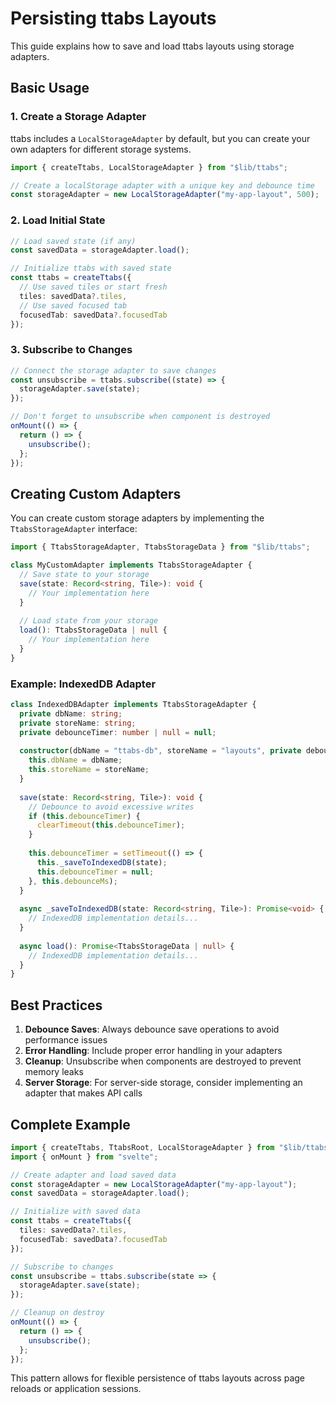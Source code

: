 # Persisting ttabs Layouts

This guide explains how to save and load ttabs layouts using storage adapters.

## Basic Usage

### 1. Create a Storage Adapter

ttabs includes a `LocalStorageAdapter` by default, but you can create your own adapters for different storage systems.

```typescript
import { createTtabs, LocalStorageAdapter } from "$lib/ttabs";

// Create a localStorage adapter with a unique key and debounce time
const storageAdapter = new LocalStorageAdapter("my-app-layout", 500);
```

### 2. Load Initial State

```typescript
// Load saved state (if any)
const savedData = storageAdapter.load();

// Initialize ttabs with saved state
const ttabs = createTtabs({
  // Use saved tiles or start fresh
  tiles: savedData?.tiles,
  // Use saved focused tab
  focusedTab: savedData?.focusedTab
});
```

### 3. Subscribe to Changes

```typescript
// Connect the storage adapter to save changes
const unsubscribe = ttabs.subscribe((state) => {
  storageAdapter.save(state);
});

// Don't forget to unsubscribe when component is destroyed
onMount(() => {
  return () => {
    unsubscribe();
  };
});
```

## Creating Custom Adapters

You can create custom storage adapters by implementing the `TtabsStorageAdapter` interface:

```typescript
import { TtabsStorageAdapter, TtabsStorageData } from "$lib/ttabs";

class MyCustomAdapter implements TtabsStorageAdapter {
  // Save state to your storage
  save(state: Record<string, Tile>): void {
    // Your implementation here
  }
  
  // Load state from your storage
  load(): TtabsStorageData | null {
    // Your implementation here
  }
}
```

### Example: IndexedDB Adapter

```typescript
class IndexedDBAdapter implements TtabsStorageAdapter {
  private dbName: string;
  private storeName: string;
  private debounceTimer: number | null = null;
  
  constructor(dbName = "ttabs-db", storeName = "layouts", private debounceMs = 500) {
    this.dbName = dbName;
    this.storeName = storeName;
  }
  
  save(state: Record<string, Tile>): void {
    // Debounce to avoid excessive writes
    if (this.debounceTimer) {
      clearTimeout(this.debounceTimer);
    }
    
    this.debounceTimer = setTimeout(() => {
      this._saveToIndexedDB(state);
      this.debounceTimer = null;
    }, this.debounceMs);
  }
  
  async _saveToIndexedDB(state: Record<string, Tile>): Promise<void> {
    // IndexedDB implementation details...
  }
  
  async load(): Promise<TtabsStorageData | null> {
    // IndexedDB implementation details...
  }
}
```

## Best Practices

1. **Debounce Saves**: Always debounce save operations to avoid performance issues
2. **Error Handling**: Include proper error handling in your adapters
3. **Cleanup**: Unsubscribe when components are destroyed to prevent memory leaks
4. **Server Storage**: For server-side storage, consider implementing an adapter that makes API calls

## Complete Example

```typescript
import { createTtabs, TtabsRoot, LocalStorageAdapter } from "$lib/ttabs";
import { onMount } from "svelte";

// Create adapter and load saved data
const storageAdapter = new LocalStorageAdapter("my-app-layout");
const savedData = storageAdapter.load();

// Initialize with saved data
const ttabs = createTtabs({
  tiles: savedData?.tiles,
  focusedTab: savedData?.focusedTab
});

// Subscribe to changes
const unsubscribe = ttabs.subscribe(state => {
  storageAdapter.save(state);
});

// Cleanup on destroy
onMount(() => {
  return () => {
    unsubscribe();
  };
});
```

This pattern allows for flexible persistence of ttabs layouts across page reloads or application sessions. 